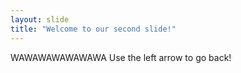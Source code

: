 ```yaml
---
layout: slide
title: "Welcome to our second slide!"
---
```

WAWAWAWAWAWAWA
Use the left arrow to go back!
